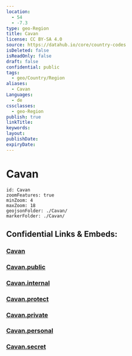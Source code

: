 ```yaml
---
location:
  - 54
  - -7.3
type: geo-Region
title: Cavan
license: CC BY-SA 4.0
source: https://datahub.io/core/country-codes
isDeleted: false
isReadOnly: false
draft: false
confidential: public
tags:
  - geo/Country/Region
aliases:
  - Cavan
Languages:
  - de
cssclasses:
  - geo-Region
publish: true
linkTitle:
keywords:
layout:
publishDate:
expiryDate:
---
```


# Cavan

```leaflet
id: Cavan
zoomFeatures: true 
minZoom: 4 
maxZoom: 18
geojsonFolder: ./Cavan/
markerFolder: ./Cavan/
```


## Confidential Links & Embeds: 

### [Cavan](/_Standards/Earth/Continent/Europe/Europe~North/Ireland/Ireland,Provinces/Ulster/Cavan.md) 

### [Cavan.public](/_public/Earth/Continent/Europe/Europe~North/Ireland/Ireland,Provinces/Ulster/Cavan.public.md) 

### [Cavan.internal](/_internal/Earth/Continent/Europe/Europe~North/Ireland/Ireland,Provinces/Ulster/Cavan.internal.md) 

### [Cavan.protect](/_protect/Earth/Continent/Europe/Europe~North/Ireland/Ireland,Provinces/Ulster/Cavan.protect.md) 

### [Cavan.private](/_private/Earth/Continent/Europe/Europe~North/Ireland/Ireland,Provinces/Ulster/Cavan.private.md) 

### [Cavan.personal](/_personal/Earth/Continent/Europe/Europe~North/Ireland/Ireland,Provinces/Ulster/Cavan.personal.md) 

### [Cavan.secret](/_secret/Earth/Continent/Europe/Europe~North/Ireland/Ireland,Provinces/Ulster/Cavan.secret.md)

